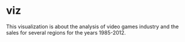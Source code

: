 # viz
This visualization is about the analysis of video games industry and the sales for several regions for the years 1985-2012.
